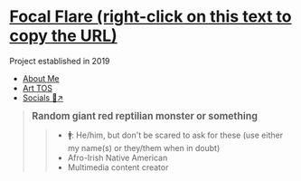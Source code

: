 # [Focal Flare (right-click on this text to copy the URL)](https://docsify-this.net/?basePath=https://raw.githubusercontent.com/FocalFlare/DocsifyTestingGrounds/32a1b68f79c76ca23c9a0291d98a904b3f108a60/docs&homepage=home.md&edit-link=https://github.com/FocalFlare/DocsifyTestingGrounds/blob/32a1b68f79c76ca23c9a0291d98a904b3f108a60/docs&sidebar=true&browser-tab-title=TOS%20for%20All%20Art&edit-link-text=[Open-source]%20Edit%20Page&edit-link-top=true&hide-credits=true&maxLevel=3&font-family=Helvetica%20Neue,Helvetica,Arial,sans-serif&font-size=1.25&link-color=fa124b&loadFavicon=favicon.png&coverpage=_coverpage.md&loadSidebar=_sidebar.md&loadFooter=_footer.md&name=Info%20&%20TOS&logo=sidebaricon.png&searchbox=true&subMaxLevel=3&pagination=true&mergeNavbar=true&header-weight=700&zoom-images=true&coverpage-color=6c8a9a&dark-mode=true&link-color-dark-mode=fa124b&coverpage-color-dark-mode=a6a6a6#/)

Project established in 2019

* [About Me](aboutMe.md)
* [Art TOS](tos.md)
* [Socials 🔗↗](https://focalflare.carrd.co)

> <big><strong>Random giant red reptilian monster or something</strong></big>
>> - 🚹: He/him, but don't be scared to ask for these (use either my name(s) or they/them when in doubt)
>> - Afro-Irish Native American
>> - Multimedia content creator
